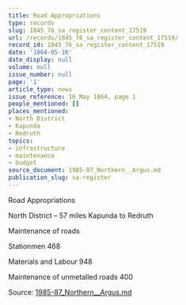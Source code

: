 ```yaml
---
title: Road Appropriations
type: records
slug: 1845_76_sa_register_content_17519
url: /records/1845_76_sa_register_content_17519/
record_id: 1845_76_sa_register_content_17519
date: '1864-05-16'
date_display: null
volume: null
issue_number: null
page: '1'
article_type: news
issue_reference: 16 May 1864, page 1
people_mentioned: []
places_mentioned:
- North District
- Kapunda
- Redruth
topics:
- infrastructure
- maintenance
- budget
source_document: 1985-87_Northern__Argus.md
publication_slug: sa-register
---
```


Road Appropriations

North District – 57 miles Kapunda to Redruth

Maintenance of roads

Stationmen	468

Materials and Labour	948

Maintenance of unmetalled roads	400

Source: [1985-87_Northern__Argus.md](/downloads/markdown/1985-87_Northern__Argus.md)
